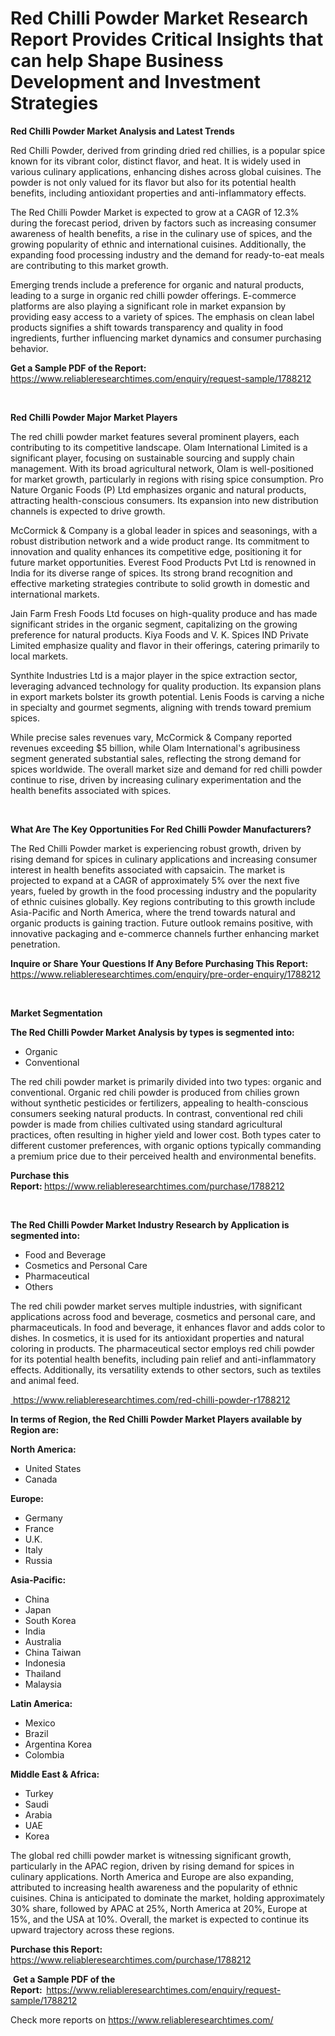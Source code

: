 <p><h1>Red Chilli Powder Market Research Report Provides Critical Insights that can help Shape Business Development and Investment Strategies</h1></p><p><strong>Red Chilli Powder Market Analysis and Latest Trends</strong></p>
<p><p>Red Chilli Powder, derived from grinding dried red chillies, is a popular spice known for its vibrant color, distinct flavor, and heat. It is widely used in various culinary applications, enhancing dishes across global cuisines. The powder is not only valued for its flavor but also for its potential health benefits, including antioxidant properties and anti-inflammatory effects.</p><p>The Red Chilli Powder Market is expected to grow at a CAGR of 12.3% during the forecast period, driven by factors such as increasing consumer awareness of health benefits, a rise in the culinary use of spices, and the growing popularity of ethnic and international cuisines. Additionally, the expanding food processing industry and the demand for ready-to-eat meals are contributing to this market growth. </p><p>Emerging trends include a preference for organic and natural products, leading to a surge in organic red chilli powder offerings. E-commerce platforms are also playing a significant role in market expansion by providing easy access to a variety of spices. The emphasis on clean label products signifies a shift towards transparency and quality in food ingredients, further influencing market dynamics and consumer purchasing behavior.</p></p>
<p><strong>Get a Sample PDF of the Report:&nbsp;</strong> <a href="https://www.reliableresearchtimes.com/enquiry/request-sample/1788212?utm_campaign=2007&utm_medium=2&utm_source=Github&utm_content=ia&utm_term=30012025&utm_id=red-chilli-powder">https://www.reliableresearchtimes.com/enquiry/request-sample/1788212</a></p>
<p>&nbsp;</p>
<p><strong>Red Chilli Powder Major Market Players</strong></p>
<p><p>The red chilli powder market features several prominent players, each contributing to its competitive landscape. Olam International Limited is a significant player, focusing on sustainable sourcing and supply chain management. With its broad agricultural network, Olam is well-positioned for market growth, particularly in regions with rising spice consumption. Pro Nature Organic Foods (P) Ltd emphasizes organic and natural products, attracting health-conscious consumers. Its expansion into new distribution channels is expected to drive growth.</p><p>McCormick & Company is a global leader in spices and seasonings, with a robust distribution network and a wide product range. Its commitment to innovation and quality enhances its competitive edge, positioning it for future market opportunities. Everest Food Products Pvt Ltd is renowned in India for its diverse range of spices. Its strong brand recognition and effective marketing strategies contribute to solid growth in domestic and international markets.</p><p>Jain Farm Fresh Foods Ltd focuses on high-quality produce and has made significant strides in the organic segment, capitalizing on the growing preference for natural products. Kiya Foods and V. K. Spices IND Private Limited emphasize quality and flavor in their offerings, catering primarily to local markets.</p><p>Synthite Industries Ltd is a major player in the spice extraction sector, leveraging advanced technology for quality production. Its expansion plans in export markets bolster its growth potential. Lenis Foods is carving a niche in specialty and gourmet segments, aligning with trends toward premium spices.</p><p>While precise sales revenues vary, McCormick & Company reported revenues exceeding $5 billion, while Olam International's agribusiness segment generated substantial sales, reflecting the strong demand for spices worldwide. The overall market size and demand for red chilli powder continue to rise, driven by increasing culinary experimentation and the health benefits associated with spices.</p></p>
<p>&nbsp;</p>
<p><strong>What Are The Key Opportunities For Red Chilli Powder Manufacturers?</strong></p>
<p><p>The Red Chilli Powder market is experiencing robust growth, driven by rising demand for spices in culinary applications and increasing consumer interest in health benefits associated with capsaicin. The market is projected to expand at a CAGR of approximately 5% over the next five years, fueled by growth in the food processing industry and the popularity of ethnic cuisines globally. Key regions contributing to this growth include Asia-Pacific and North America, where the trend towards natural and organic products is gaining traction. Future outlook remains positive, with innovative packaging and e-commerce channels further enhancing market penetration.</p></p>
<p><strong>Inquire or Share Your Questions If Any Before Purchasing This Report:</strong> <a href="https://www.reliableresearchtimes.com/enquiry/pre-order-enquiry/1788212?utm_campaign=2007&utm_medium=2&utm_source=Github&utm_content=ia&utm_term=30012025&utm_id=red-chilli-powder">https://www.reliableresearchtimes.com/enquiry/pre-order-enquiry/1788212</a></p>
<p>&nbsp;</p>
<p><strong>Market Segmentation</strong></p>
<p><strong>The Red Chilli Powder Market Analysis by types is segmented into:</strong></p>
<p><ul><li>Organic</li><li>Conventional</li></ul></p>
<p><p>The red chili powder market is primarily divided into two types: organic and conventional. Organic red chili powder is produced from chilies grown without synthetic pesticides or fertilizers, appealing to health-conscious consumers seeking natural products. In contrast, conventional red chili powder is made from chilies cultivated using standard agricultural practices, often resulting in higher yield and lower cost. Both types cater to different customer preferences, with organic options typically commanding a premium price due to their perceived health and environmental benefits.</p></p>
<p><strong>Purchase this Report:&nbsp;</strong><a href="https://www.reliableresearchtimes.com/purchase/1788212?utm_campaign=2007&utm_medium=2&utm_source=Github&utm_content=ia&utm_term=30012025&utm_id=red-chilli-powder">https://www.reliableresearchtimes.com/purchase/1788212</a></p>
<p>&nbsp;</p>
<p><strong>The Red Chilli Powder Market Industry Research by Application is segmented into:</strong></p>
<p><ul><li>Food and Beverage</li><li>Cosmetics and Personal Care</li><li>Pharmaceutical</li><li>Others</li></ul></p>
<p><p>The red chili powder market serves multiple industries, with significant applications across food and beverage, cosmetics and personal care, and pharmaceuticals. In food and beverage, it enhances flavor and adds color to dishes. In cosmetics, it is used for its antioxidant properties and natural coloring in products. The pharmaceutical sector employs red chili powder for its potential health benefits, including pain relief and anti-inflammatory effects. Additionally, its versatility extends to other sectors, such as textiles and animal feed.</p></p>
<p><a href="https://www.reliableresearchtimes.com/red-chilli-powder-r1788212?utm_campaign=2007&utm_medium=2&utm_source=Github&utm_content=ia&utm_term=30012025&utm_id=red-chilli-powder">&nbsp;https://www.reliableresearchtimes.com/red-chilli-powder-r1788212</a></p>
<p><strong>In terms of Region, the Red Chilli Powder Market Players available by Region are:</strong></p>
<p>
    <p> <strong> North America: </strong>
        <ul>
            <li>United States</li>
            <li>Canada</li>
        </ul>
        </p> 
    <p> <strong> Europe: </strong>
        <ul>
            <li>Germany</li>
            <li>France</li>
            <li>U.K.</li>
            <li>Italy</li>
            <li>Russia</li>
        </ul>
        </p> 
    <p> <strong> Asia-Pacific: </strong>
        <ul>
            <li>China</li>
            <li>Japan</li>
            <li>South Korea</li>
            <li>India</li>
            <li>Australia</li>
            <li>China Taiwan</li>
            <li>Indonesia</li>
            <li>Thailand</li>
            <li>Malaysia</li>
        </ul>
        </p> 
    <p> <strong> Latin America: </strong>
        <ul>
            <li>Mexico</li>
            <li>Brazil</li>
            <li>Argentina Korea</li>
            <li>Colombia</li>
        </ul>
        </p> 
    <p> <strong> Middle East & Africa: </strong>
        <ul>
            <li>Turkey</li>
            <li>Saudi</li>
            <li>Arabia</li>
            <li>UAE</li>
            <li>Korea</li>
        </ul>
    </p>
    </p>
<p><p>The global red chilli powder market is witnessing significant growth, particularly in the APAC region, driven by rising demand for spices in culinary applications. North America and Europe are also expanding, attributed to increasing health awareness and the popularity of ethnic cuisines. China is anticipated to dominate the market, holding approximately 30% share, followed by APAC at 25%, North America at 20%, Europe at 15%, and the USA at 10%. Overall, the market is expected to continue its upward trajectory across these regions.</p></p>
<p><strong>Purchase this Report: </strong><a href="https://www.reliableresearchtimes.com/purchase/1788212?utm_campaign=2007&utm_medium=2&utm_source=Github&utm_content=ia&utm_term=30012025&utm_id=red-chilli-powder">https://www.reliableresearchtimes.com/purchase/1788212</a></p>
<p>&nbsp;<strong>Get a Sample PDF of the Report:&nbsp;&nbsp;</strong><a href="https://www.reliableresearchtimes.com/enquiry/request-sample/1788212?utm_campaign=2007&utm_medium=2&utm_source=Github&utm_content=ia&utm_term=30012025&utm_id=red-chilli-powder">https://www.reliableresearchtimes.com/enquiry/request-sample/1788212</a></p>
<p><strong></strong></p>
<p>Check more reports on <a href="https://www.reliableresearchtimes.com/?utm_campaign=2007&utm_medium=2&utm_source=Github&utm_content=ia&utm_term=30012025&utm_id=red-chilli-powder">https://www.reliableresearchtimes.com/</a></p>